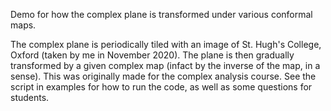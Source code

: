 Demo for how the complex plane is transformed under various conformal maps.

The complex plane is periodically tiled with an image of St. Hugh's College, Oxford (taken by me in November 2020). The plane is then gradually transformed by a given complex map (infact by the inverse of the map, in a sense). This was originally made for the complex analysis course.
See the script in examples for how to run the code, as well as some questions for students.